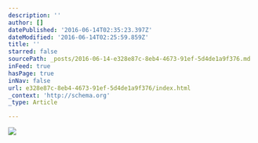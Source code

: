 ```yaml
---
description: ''
author: []
datePublished: '2016-06-14T02:35:23.397Z'
dateModified: '2016-06-14T02:25:59.859Z'
title: ''
starred: false
sourcePath: _posts/2016-06-14-e328e87c-8eb4-4673-91ef-5d4de1a9f376.md
inFeed: true
hasPage: true
inNav: false
url: e328e87c-8eb4-4673-91ef-5d4de1a9f376/index.html
_context: 'http://schema.org'
_type: Article

---
```

![](https://the-grid-user-content.s3-us-west-2.amazonaws.com/ab9c7fcd-f558-47a2-a237-56bbb3c3d2d0.jpg)
